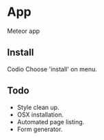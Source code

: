 App
===

Meteor app

Install
-------
Codio
Choose 'install' on menu.

Todo
----
- Style clean up.
- OSX installation.
- Automated page listing.
- Form generator.